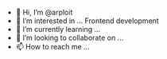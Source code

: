- 👋 Hi, I’m @arploit
- 👀 I’m interested in ... Frontend development
- 🌱 I’m currently learning ...
- 💞️ I’m looking to collaborate on ...
- 📫 How to reach me ...

<!---
arploit/arploit is a ✨ special ✨ repository because its `README.md` (this file) appears on your GitHub profile.
You can click the Preview link to take a look at your changes.
--->
